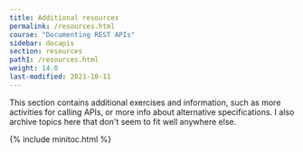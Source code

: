 ```yaml
---
title: Additional resources
permalink: /resources.html
course: "Documenting REST APIs"
sidebar: docapis
section: resources
path1: /resources.html
weight: 14.0
last-modified: 2021-10-11
---
```


This section contains additional exercises and information, such as more activities for calling APIs, or more info about alternative specifications. I also archive topics here that don't seem to fit well anywhere else.

{% include minitoc.html %}
